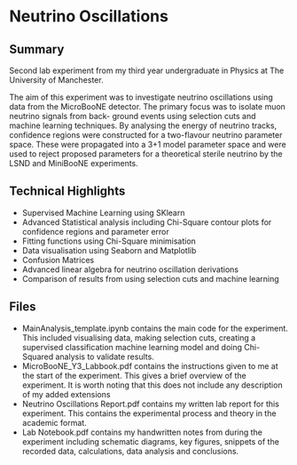 # Neutrino Oscillations
## Summary
Second lab experiment from my third year undergraduate in Physics at The University of Manchester.

The aim of this experiment was to investigate neutrino oscillations using data from the MicroBooNE detector. The primary focus was to isolate muon neutrino signals from back- ground events using selection cuts and machine learning techniques. By analysing the energy of neutrino tracks, confidence regions were constructed for a two-flavour neutrino parameter space. These were propagated into a 3+1 model parameter space and were used to reject proposed parameters for a theoretical sterile neutrino by the LSND and MiniBooNE experiments.

## Technical Highlights
* Supervised Machine Learning using SKlearn
* Advanced Statistical analysis including Chi-Square contour plots for confidence regions and parameter error
* Fitting functions using Chi-Square minimisation
* Data visualisation using Seaborn and Matplotlib
* Confusion Matrices
* Advanced linear algebra for neutrino oscillation derivations
* Comparison of results from using selection cuts and machine learning


## Files

* MainAnalysis_template.ipynb contains the main code for the experiment. This included visualising data, making selection cuts, creating a supervised classification machine learning model and doing Chi-Squared analysis to validate results.
* MicroBooNE_Y3_Labbook.pdf contains the instructions given to me at the start of the experiment. This gives a brief overview of the experiment. It is worth noting that this does not include any description of my added extensions
* Neutrino Oscillations Report.pdf contains my written lab report for this experiment. This contains the experimental process and theory in the academic format.
* Lab Notebook.pdf contains my handwritten notes from during the experiment including schematic diagrams, key figures, snippets of the recorded data, calculations, data analysis and conclusions.
  
